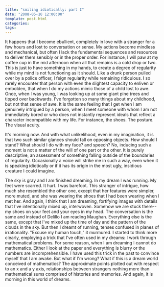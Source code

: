 ```yaml
---
title: "smiling idiotically: part I"
date: "2008-05-10 12:00:00"
template: post.html
categories: 
tags: 
---
```


It happens that I become ebullient, completely in love with a stranger for a few hours and lost to conversation or sense. My actions become mindless and mechanical, but often I lack the fundamental sequences and resources to deliver them sensibly or in the proper order. For instance, I will paw at my coffee cup in the mid afternoon when all that remains is a cold drop or two. This is just to have something in my hands, to create a degree of regularity while my mind is not functioning as it should. Like a drunk person pulled over by a police officer, I feign regularity while remaining ridiculous. I so rarely encounter that person with even the slightest capacity to enliven or embolden, that when I do my actions mimic those of a child lost to awe. Once, when I was young, I was looking up at some giant pine trees and tipped over backwards. I've forgotten so many things about my childhood, but not that sense of awe. It is the same feeling that I get when I am genuinely intrigued by a person, when I meet someone with whom I am not immediately bored or who does not instantly represent ideals that reflect a character incompatible with my life. For instance, the shoes. The posture. The visual acuity. 

It's morning now. And with what unlikelihood, even in my imagination, it is that two such similar glances should fall on opposing objects. How should I stand? What should I do with my face? and speech? No, inducing such a moment is not a matter of the will of one part or the other. It is purely descriptive, an assessment of something falling outside of the boundaries of regularity. Occasionally a voice will strike me in such a way, even when it is speaking idiotically or if it has its origin in the most ugly, insidious creature I could imagine. 

The sky is gray and I am finished dreaming. In my dream I was running. My feet were scarred. It hurt. I was barefoot. This stranger of intrigue, how much she resembled the other one, except that her features were simpler, more muted, and she was wearing the shoes that I had been wearing when I met her. And again, I think that I am dreaming, fortifying images with details that I've intentionally mixed up, interwoven. Somehow we are stuck there--my shoes on your feet and your eyes in my head. The conversation is the same and instead of Delillo I am reading Maughan. Everything else is the same, except that I've mixed up the time of day and the pattern of the clouds in the sky. But then I dreamt of running, tenses confused in planes of irrationality. "Excuse my human touch," it murmured. I started to think more clearly, employing a trick that I've often used in my dreams: I work through mathematical problems. For some reason, when I am dreaming I cannot do mathematics. Either I look at the paper and everything is blurry or the numbers are incomprehensible. I have used this trick in the past to convince myself that I am awake. But what if I'm wrong? What if this is a dream world conceived of mathematics? The approximate points plotted out with respect to an x and a y axis, relationships between strangers nothing more than mathematical sums comprised of histories and memories. And again, it is morning in this world of dreams.
